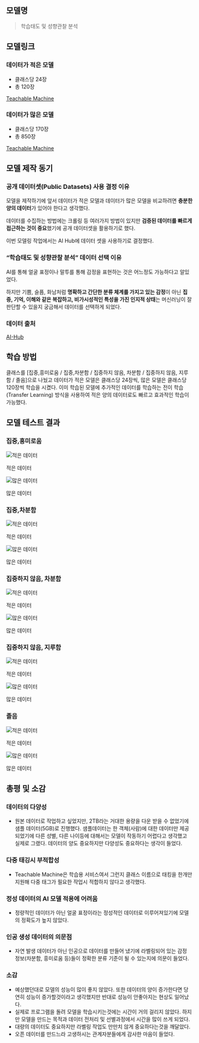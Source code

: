## 모델명

> 학습태도 및 성향관찰 분석
> 

## 모델링크

### **데이터가 적은 모델**

- 클래스당 24장
- 총 120장

[Teachable Machine](https://teachablemachine.withgoogle.com/models/da1dnwGub/)

### **데이터가 많은 모델**

- 클래스당 170장
- 총 850장

[Teachable Machine](https://teachablemachine.withgoogle.com/models/hH70DrAgP/)

## 모델 제작 동기

### **공개 데이터셋**(Public Datasets) **사용 결정 이유**

모델을 제작하기에 앞서 데이터가 적은 모델과 데이터가 많은 모델을 비교하려면 **충분한 양의 데이터**가 있어야 한다고 생각했다. 

데이터를 수집하는 방법에는 크롤링 등 여러가지 방법이 있지만 **검증된 데이터를 빠르게 접근하는 것이 중요**했기에 공개 데이터셋을 활용하기로 했다. 

이번 모델링 작업에서는 AI Hub에 데이터 셋을 사용하기로 결정했다.

### **“학습태도 및 성향관찰 분석” 데이터 선택 이유**

AI를 통해 얼굴 표정이나 말투를 통해 감정을 표현하는 것은 어느정도 가능하다고 알있었다. 

하지만 기쁨, 슬픔, 화남처럼 **명확하고 간단한 분류 체계를 가지고 있는 감정**이 아닌 **집중, 기억, 이해와 같은 복잡하고, 비가시성적인 특성을 가진 인지적 상태**는 머신러닝이 잘 판단할 수 있을지 궁금해서 데이터를 선택하게 되었다.

### 데이터 출처

[AI-Hub](https://aihub.or.kr/aihubdata/data/view.do?currMenu=115&topMenu=100&aihubDataSe=data&dataSetSn=71715)

## 학습 방법

클래스를 [집중,흥미로움 / 집중,차분함 / 집중하지 않음, 차분함 / 집중하지 않음, 지루함 / 졸음]으로 나눴고 데이터가 적은 모델은 클래스당 24장씩, 많은 모델은 클래스당 120장씩 학습을 시켰다. 이미 학습된 모델에 추가적인 데이터를 학습하는 전이 학습(Transfer Learning) 방식을 사용하여 적은 양의 데이터로도 빠르고 효과적인 학습이 가능했다.

## 모델 테스트 결과

### 집중,흥미로움

![적은 데이터](https://prod-files-secure.s3.us-west-2.amazonaws.com/75d16028-da13-41e0-869e-ebb2fbfc614c/5329ef55-b211-4623-a15a-3962acae933b/%E1%84%89%E1%85%B3%E1%84%8F%E1%85%B3%E1%84%85%E1%85%B5%E1%86%AB%E1%84%89%E1%85%A3%E1%86%BA_2024-09-11_%E1%84%8B%E1%85%A9%E1%84%92%E1%85%AE_4.06.45.png)

적은 데이터

![많은 데이터](https://prod-files-secure.s3.us-west-2.amazonaws.com/75d16028-da13-41e0-869e-ebb2fbfc614c/ef4277bd-1e5e-47e6-911e-02880dd7e6d7/%E1%84%89%E1%85%B3%E1%84%8F%E1%85%B3%E1%84%85%E1%85%B5%E1%86%AB%E1%84%89%E1%85%A3%E1%86%BA_2024-09-11_%E1%84%8B%E1%85%A9%E1%84%92%E1%85%AE_4.06.52.png)

많은 데이터

### 집중,차분함

![적은 데이터](https://prod-files-secure.s3.us-west-2.amazonaws.com/75d16028-da13-41e0-869e-ebb2fbfc614c/e06923e7-2189-4329-a5d2-16e23a098076/%E1%84%89%E1%85%B3%E1%84%8F%E1%85%B3%E1%84%85%E1%85%B5%E1%86%AB%E1%84%89%E1%85%A3%E1%86%BA_2024-09-11_%E1%84%8B%E1%85%A9%E1%84%92%E1%85%AE_4.09.13.png)

적은 데이터

![많은 데이터](https://prod-files-secure.s3.us-west-2.amazonaws.com/75d16028-da13-41e0-869e-ebb2fbfc614c/116f7576-55d5-42e3-874c-98b253542865/%E1%84%89%E1%85%B3%E1%84%8F%E1%85%B3%E1%84%85%E1%85%B5%E1%86%AB%E1%84%89%E1%85%A3%E1%86%BA_2024-09-11_%E1%84%8B%E1%85%A9%E1%84%92%E1%85%AE_4.09.05.png)

많은 데이터

### 집중하지 않음, 차분함

![적은 데이터](https://prod-files-secure.s3.us-west-2.amazonaws.com/75d16028-da13-41e0-869e-ebb2fbfc614c/af28f787-c9ed-4ec5-a4d4-aa3e2ae6d259/%E1%84%89%E1%85%B3%E1%84%8F%E1%85%B3%E1%84%85%E1%85%B5%E1%86%AB%E1%84%89%E1%85%A3%E1%86%BA_2024-09-11_%E1%84%8B%E1%85%A9%E1%84%92%E1%85%AE_4.09.22.png)

적은 데이터

![많은 데이터](https://prod-files-secure.s3.us-west-2.amazonaws.com/75d16028-da13-41e0-869e-ebb2fbfc614c/db866b6f-3a90-4e24-aa1e-2fd484bdbc92/%E1%84%89%E1%85%B3%E1%84%8F%E1%85%B3%E1%84%85%E1%85%B5%E1%86%AB%E1%84%89%E1%85%A3%E1%86%BA_2024-09-11_%E1%84%8B%E1%85%A9%E1%84%92%E1%85%AE_4.09.29.png)

많은 데이터

### 집중하지 않음, 지루함

![적은 데이터](https://prod-files-secure.s3.us-west-2.amazonaws.com/75d16028-da13-41e0-869e-ebb2fbfc614c/03595c68-bcff-4b36-ba76-59c6865919e9/%E1%84%89%E1%85%B3%E1%84%8F%E1%85%B3%E1%84%85%E1%85%B5%E1%86%AB%E1%84%89%E1%85%A3%E1%86%BA_2024-09-11_%E1%84%8B%E1%85%A9%E1%84%92%E1%85%AE_4.09.49.png)

적은 데이터

![많은 데이터](https://prod-files-secure.s3.us-west-2.amazonaws.com/75d16028-da13-41e0-869e-ebb2fbfc614c/f6cae46d-8d1b-4114-a64d-86b48849221a/%E1%84%89%E1%85%B3%E1%84%8F%E1%85%B3%E1%84%85%E1%85%B5%E1%86%AB%E1%84%89%E1%85%A3%E1%86%BA_2024-09-11_%E1%84%8B%E1%85%A9%E1%84%92%E1%85%AE_4.09.41.png)

많은 데이터

### 졸음

![적은 데이터](https://prod-files-secure.s3.us-west-2.amazonaws.com/75d16028-da13-41e0-869e-ebb2fbfc614c/e674a896-941c-40c8-acc6-694460d88efb/%E1%84%89%E1%85%B3%E1%84%8F%E1%85%B3%E1%84%85%E1%85%B5%E1%86%AB%E1%84%89%E1%85%A3%E1%86%BA_2024-09-11_%E1%84%8B%E1%85%A9%E1%84%92%E1%85%AE_4.05.02.png)

적은 데이터

![많은 데이터](https://prod-files-secure.s3.us-west-2.amazonaws.com/75d16028-da13-41e0-869e-ebb2fbfc614c/12d74783-ad4f-4bca-89d3-3a8244e0b26d/%E1%84%89%E1%85%B3%E1%84%8F%E1%85%B3%E1%84%85%E1%85%B5%E1%86%AB%E1%84%89%E1%85%A3%E1%86%BA_2024-09-11_%E1%84%8B%E1%85%A9%E1%84%92%E1%85%AE_4.05.51.png)

많은 데이터

## 총평 및 소감

### 데이터의 다양성

- 원본 데이터로 작업하고 싶었지만, 2TB라는 거대한 용량을 다운 받을 수 없었기에 샘플 데이터(5GB)로 진행했다. 샘플데이터는 한 객체(사람)에 대한 데이터만 제공 되었기에 다른 성별, 다른 나이등에 대해서는 모델이 작동하기 어렵다고 생각했고 실제로 그랬다. 데이터의 양도 중요하지만 다양성도 중요하다는 생각이 들었다.

### 다중 태깅시 부적합성

- Teachable Machine은 학습용 서비스여서 그런지 클래스 이름으로 태킹을 한개만 지원해 다중 태그가 필요한 작업시 적합하지 않다고 생각했다.

### 정성 데이터의 AI 모델 적용에 어려움

- 정량적인 데이터가 아닌 얼굴 표정이라는 정성적인 데이터로 이루어져있기에 모델의 정확도가 높지 않았다.

### **인공 생성 데이터의 의문점**

- 자연 발생 데이터가 아닌 인공으로 데이터를 만들어 냈기에 라벨링되어 있는 감정 정보(차분함, 흥미로움 등)들이 정확한 분류 기준이 될 수 있는지에 의문이 들었다.

### 소감

- 예상했던대로 모델의 성능이 많이 좋지 않았다. 또한 데이터의 양이 증가한다면 당연히 성능이 증가할것이라고 생각했지만 반대로 성능이 안좋아지는 현상도 일어났다.
- 실제로 프로그램을 돌려 모델을 학습시키는것에는 시간이 거의 걸리지 않았다. 하지만 모델을 만드는 목적과 데이터 전처리 및 선별과정에서 시간을 많이 쓰게 되었다.
- 대량의 데이터도 중요하지만 라벨링 작업도 만만치 않게 중요하다는것을 깨달았다.
- 오픈 데이터를 만드느라 고생하시는 관계자분들에게 감사한 마음이 들었다.